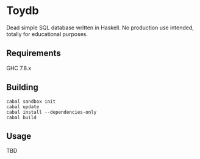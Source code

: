 # Toydb

Dead simple SQL database written in Haskell. No production use intended,
totally for educational purposes.

## Requirements

GHC 7.8.x

## Building

```
cabal sandbox init
cabal update
cabal install --dependencies-only
cabal build
```

## Usage

TBD
